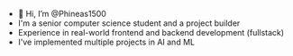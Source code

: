 - 👋 Hi, I’m @Phineas1500
- I'm a senior computer science student and a project builder
- Experience in real-world frontend and backend development (fullstack)
- I've implemented multiple projects in AI and ML

<!---
Phineas1500/Phineas1500 is a ✨ special ✨ repository because its `README.md` (this file) appears on your GitHub profile.
You can click the Preview link to take a look at your changes.
--->
